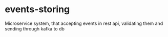 # events-storing
Microservice system, that accepting events in rest api, validating them and sending through kafka to db
